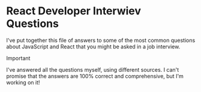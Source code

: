 # React Developer Interwiev Questions

I've put together this file of answers to some of the most common questions about JavaScript and React that you might be asked in a job interview.

> [!IMPORTANT]
> I've answered all the questions myself, using different sources. I can't promise that the answers are 100% correct and comprehensive, but I'm working on it!
